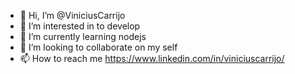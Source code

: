 - 👋 Hi, I’m @ViniciusCarrijo
- 👀 I’m interested in to develop
- 🌱 I’m currently learning nodejs 
- 💞️ I’m looking to collaborate on my self
- 📫 How to reach me https://www.linkedin.com/in/viniciuscarrijo/

